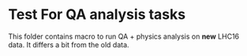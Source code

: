 Test For QA analysis tasks
=============================

This folder contains macro to run QA + physics analysis on **new** LHC16 data. It differs a bit from the old data.
